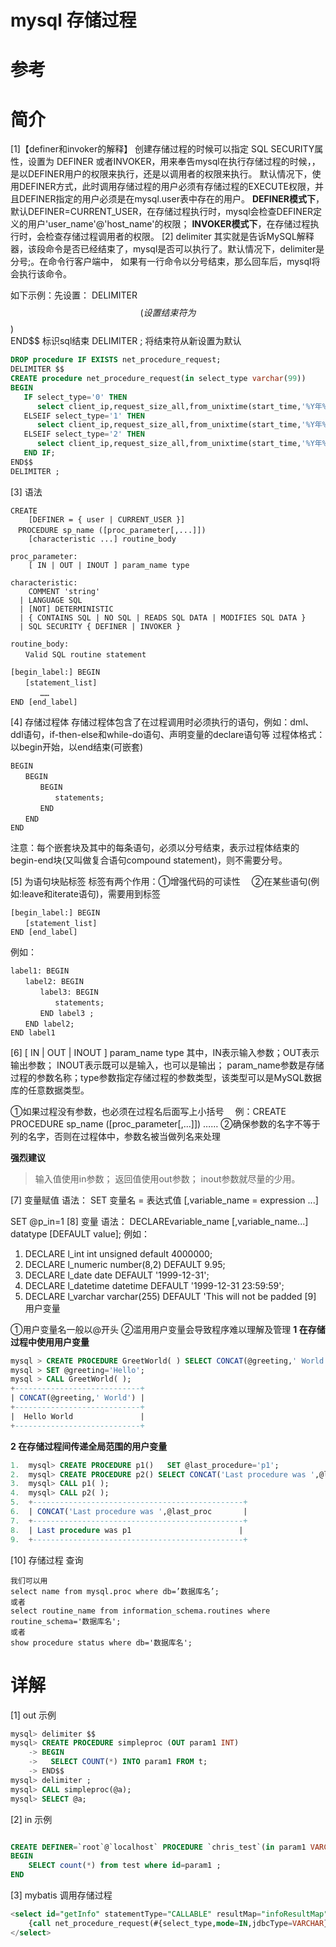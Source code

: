 # mysql 存储过程
# 参考

# 简介
[1]【definer和invoker的解释】
    创建存储过程的时候可以指定 SQL SECURITY属性，设置为 DEFINER 或者INVOKER，用来奉告mysql在执行存储过程的时候，，是以DEFINER用户的权限来执行，还是以调用者的权限来执行。
    默认情况下，使用DEFINER方式，此时调用存储过程的用户必须有存储过程的EXECUTE权限，并且DEFINER指定的用户必须是在mysql.user表中存在的用户。
    **DEFINER模式下**，默认DEFINER=CURRENT_USER，在存储过程执行时，mysql会检查DEFINER定义的用户'user_name'@'host_name'的权限；
    **INVOKER模式下**，在存储过程执行时，会检查存储过程调用者的权限。
[2] delimiter 
其实就是告诉MySQL解释器，该段命令是否已经结束了，mysql是否可以执行了。默认情况下，delimiter是分号;。在命令行客户端中，
如果有一行命令以分号结束，那么回车后，mysql将会执行该命令。

如下示例：先设置：  DELIMITER $$  (设置结束符为 $$)   
                    END$$ 标识sql结束 
                    DELIMITER ;   将结束符从新设置为默认
```sql
DROP procedure IF EXISTS net_procedure_request;
DELIMITER $$
CREATE procedure net_procedure_request(in select_type varchar(99))
BEGIN
   IF select_type='0' THEN
      select client_ip,request_size_all,from_unixtime(start_time,'%Y年%m月%d日-%H时:%i分:%S秒') as startTime from net_table_request;
   ELSEIF select_type='1' THEN
      select client_ip,request_size_all,from_unixtime(start_time,'%Y年%m月%d日-%H时:%i分') as startTime from net_table_request;
   ELSEIF select_type='2' THEN
      select client_ip,request_size_all,from_unixtime(start_time,'%Y年%m月%d日-%H时') as startTime from net_table_request;
   END IF;
END$$
DELIMITER ;
```   
[3] 语法
```
CREATE
    [DEFINER = { user | CURRENT_USER }]
　PROCEDURE sp_name ([proc_parameter[,...]])
    [characteristic ...] routine_body

proc_parameter:
    [ IN | OUT | INOUT ] param_name type

characteristic:
    COMMENT 'string'
  | LANGUAGE SQL
  | [NOT] DETERMINISTIC
  | { CONTAINS SQL | NO SQL | READS SQL DATA | MODIFIES SQL DATA }
  | SQL SECURITY { DEFINER | INVOKER }

routine_body:
　　Valid SQL routine statement

[begin_label:] BEGIN
　　[statement_list]
　　　　……
END [end_label]
```
[4] 存储过程体
存储过程体包含了在过程调用时必须执行的语句，例如：dml、ddl语句，if-then-else和while-do语句、声明变量的declare语句等
过程体格式：以begin开始，以end结束(可嵌套)
```
BEGIN
　　BEGIN
　　　　BEGIN
　　　　　　statements; 
　　　　END
　　END
END
```
注意：每个嵌套块及其中的每条语句，必须以分号结束，表示过程体结束的begin-end块(又叫做复合语句compound statement)，则不需要分号。

[5] 为语句块贴标签
标签有两个作用：①增强代码的可读性 　②在某些语句(例如:leave和iterate语句)，需要用到标签
```
[begin_label:] BEGIN
　　[statement_list]
END [end_label]
```
例如：
```
label1: BEGIN
　　label2: BEGIN
　　　　label3: BEGIN
　　　　　　statements; 
　　　　END label3 ;
　　END label2;
END label1
```
[6] 
[ IN | OUT | INOUT ] param_name type
其中，IN表示输入参数；OUT表示输出参数； INOUT表示既可以是输入，也可以是输出； 
param_name参数是存储过程的参数名称；type参数指定存储过程的参数类型，该类型可以是MySQL数据库的任意数据类型。

①如果过程没有参数，也必须在过程名后面写上小括号
　例：CREATE PROCEDURE sp_name ([proc_parameter[,...]]) ……
②确保参数的名字不等于列的名字，否则在过程体中，参数名被当做列名来处理

**强烈建议**
>输入值使用in参数；
>返回值使用out参数；
>inout参数就尽量的少用。

[7] 变量赋值
语法： SET 变量名 = 表达式值 [,variable_name = expression ...]

SET @p_in=1
[8] 变量 
语法： DECLAREvariable_name [,variable_name...] datatype [DEFAULT value];
例如：
   1.  DECLARE l_int int unsigned default 4000000;  
   2.  DECLARE l_numeric number(8,2) DEFAULT 9.95;  
   3.  DECLARE l_date date DEFAULT '1999-12-31';  
   4.  DECLARE l_datetime datetime DEFAULT '1999-12-31 23:59:59';  
   5.  DECLARE l_varchar varchar(255) DEFAULT 'This will not be padded
[9] 用户变量 

①用户变量名一般以@开头
②滥用用户变量会导致程序难以理解及管理
**1 在存储过程中使用用户变量**
```sql
mysql > CREATE PROCEDURE GreetWorld( ) SELECT CONCAT(@greeting,' World');  
mysql > SET @greeting='Hello';  
mysql > CALL GreetWorld( );  
+----------------------------+  
| CONCAT(@greeting,' World') |  
+----------------------------+  
|  Hello World               |  
+----------------------------+  
```
**2 在存储过程间传递全局范围的用户变量** 
```sql
1.  mysql> CREATE PROCEDURE p1()   SET @last_procedure='p1';  
2.  mysql> CREATE PROCEDURE p2() SELECT CONCAT('Last procedure was ',@last_procedure);  
3.  mysql> CALL p1( );  
4.  mysql> CALL p2( );  
5.  +-----------------------------------------------+  
6.  | CONCAT('Last procedure was ',@last_proc       |  
7.  +-----------------------------------------------+  
8.  | Last procedure was p1                        |  
9.  +-----------------------------------------------+  
```
[10] 存储过程 查询

    我们可以用
    select name from mysql.proc where db=’数据库名’;
    或者
    select routine_name from information_schema.routines where routine_schema='数据库名';
    或者
    show procedure status where db='数据库名';


# 详解

[1] out 示例

```sql
mysql> delimiter $$
mysql> CREATE PROCEDURE simpleproc (OUT param1 INT)
    -> BEGIN
    ->   SELECT COUNT(*) INTO param1 FROM t;
    -> END$$
mysql> delimiter ;
mysql> CALL simpleproc(@a);
mysql> SELECT @a;

```
[2] in 示例
```sql

CREATE DEFINER=`root`@`localhost` PROCEDURE `chris_test`(in param1 VARCHAR(11))
BEGIN
	SELECT count(*) from test where id=param1 ;
END
```
[3] mybatis 调用存储过程

```sql
<select id="getInfo" statementType="CALLABLE" resultMap="infoResultMap" parameterType="java.util.HashMap">
	{call net_procedure_request(#{select_type,mode=IN,jdbcType=VARCHAR},#{client_ip,mode=IN,jdbcType=VARCHAR})}
</select>

```




